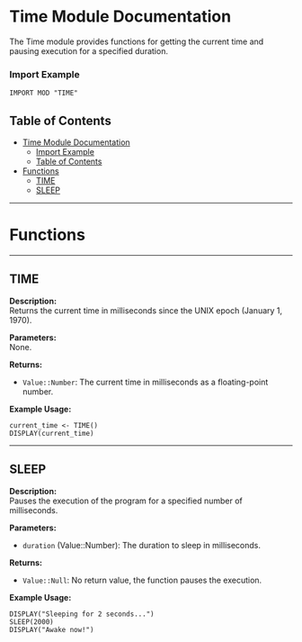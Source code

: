 # Time Module Documentation

The Time module provides functions for getting the current time and pausing execution for a specified duration.

### Import Example
```ap
IMPORT MOD "TIME"
```

## Table of Contents

- [Time Module Documentation](#time-module-documentation)
    - [Import Example](#import-example)
  - [Table of Contents](#table-of-contents)
- [Functions](#functions)
  - [TIME](#time)
  - [SLEEP](#sleep)

---

# Functions

---


## TIME

**Description:**  
Returns the current time in milliseconds since the UNIX epoch (January 1, 1970).

**Parameters:**  
None.

**Returns:**  
- `Value::Number`: The current time in milliseconds as a floating-point number.

**Example Usage:**
```ap
current_time <- TIME()
DISPLAY(current_time)
```

---

## SLEEP

**Description:**  
Pauses the execution of the program for a specified number of milliseconds.

**Parameters:**  
- `duration` (Value::Number): The duration to sleep in milliseconds.

**Returns:**  
- `Value::Null`: No return value, the function pauses the execution.

**Example Usage:**
```ap
DISPLAY("Sleeping for 2 seconds...")
SLEEP(2000)
DISPLAY("Awake now!")
```